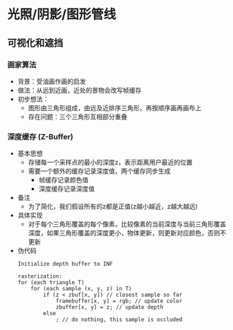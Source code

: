 # 光照/阴影/图形管线

## 可视化和遮挡

### 画家算法

- 背景：受油画作画的启发
- 做法：从远到近画，近处的景物会改写帧缓存
- 初步想法：
  - 图形由三角形组成，由远及近排序三角形，再按顺序画再画布上
  - 存在问题：三个三角形互相部分重叠

### 深度缓存 (Z-Buffer)
- 基本思想
  - 存储每一个采样点的最小的深度z，表示距离用户最近的位置
  - 需要一个额外的缓存记录深度值，两个缓存同步生成
     - 帧缓存记录颜色值
     - 深度缓存记录深度值
- 备注
  - 为了简化，我们假设所有的z都是正值(z越小越近，z越大越远)
- 具体实现
  - 对于每个三角形覆盖的每个像素，比较像素的当前深度与当前三角形覆盖深度，如果三角形覆盖的深度更小，物体更新，则更新对应颜色，否则不更新
- 伪代码
  ```
  Initialize depth buffer to INF

  rasterization:
  for (each triangle T)
      for (each sample (x, y, z) in T)
          if (z < zbuf[x, y]) // closest sample so far
              framebuffer[x, y] = rgb; // update color
              zbuffer[x, y] = z; // update depth
          else
              ; // do nothing, this sample is occluded
  ```

